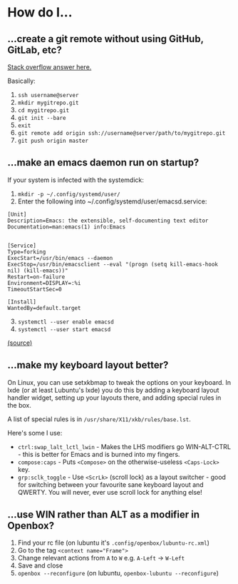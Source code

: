 # How do I...

## ...create a git remote without using GitHub, GitLab, etc?

[Stack overflow answer here.](https://stackoverflow.com/a/6649016)

Basically:

1. `ssh username@server`
2. `mkdir mygitrepo.git`
3. `cd mygitrepo.git`
4. `git init --bare`
5. `exit`
6. `git remote add origin ssh://username@server/path/to/mygitrepo.git`
7. `git push origin master`

## ...make an emacs daemon run on startup?

If your system is infected with the systemdick:

1. `mkdir -p ~/.config/systemd/user/`
2. Enter the following into ~/.config/systemd/user/emacsd.service:
```
[Unit]
Description=Emacs: the extensible, self-documenting text editor
Documentation=man:emacs(1) info:Emacs


[Service]
Type=forking
ExecStart=/usr/bin/emacs --daemon
ExecStop=/usr/bin/emacsclient --eval "(progn (setq kill-emacs-hook nil) (kill-emacs))"
Restart=on-failure
Environment=DISPLAY=:%i
TimeoutStartSec=0

[Install]
WantedBy=default.target
```
3. `systemctl --user enable emacsd`
4. `systemctl --user start emacsd`

[(source)](http://wikemacs.org/wiki/Emacs_server#Linux)

## ...make my keyboard layout better?

On Linux, you can use setxkbmap to tweak the options on your keyboard. In lxde
(or at least Lubuntu's lxde) you do this by adding a keyboard layout handler
widget, setting up your layouts there, and adding special rules in the box.

A list of special rules is in `/usr/share/X11/xkb/rules/base.lst`.

Here's some I use:

- `ctrl:swap_lalt_lctl_lwin` - Makes the LHS modifiers go WIN-ALT-CTRL - this is
  better for Emacs and is burned into my fingers.
- `compose:caps` - Puts `<Compose>` on the otherwise-useless `<Caps-Lock>` key.
- `grp:sclk_toggle` - Use `<ScrLk>` (scroll lock) as a layout switcher - good
  for switching between your favourite sane keyboard layout and QWERTY. You will
  never, ever use scroll lock for anything else!

## ...use WIN rather than ALT as a modifier in Openbox?

1. Find your rc file (on lubuntu it's `.config/openbox/lubuntu-rc.xml`)
2. Go to the tag `<context name="Frame">`
3. Change relevant actions from `A` to `W` e.g. `A-Left` → `W-Left`
4. Save and close
5. `openbox --reconfigure` (on lubuntu, `openbox-lubuntu --reconfigure`)
